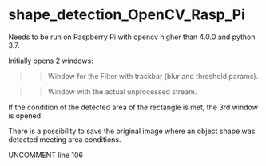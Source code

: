 # shape_detection_OpenCV_Rasp_Pi
Needs to be run on Raspberry Pi with opencv higher than 4.0.0 and python 3.7. 

Initially opens 2 windows: 

>>Window for the Filter with trackbar (blur and threshold params). 

>>Window with the actual unprocessed stream.

If the condition of the detected area of the rectangle is met, the 3rd window is opened. 

There is a possibility to save the original image where an object shape was detected meeting area conditions. 

UNCOMMENT line 106
